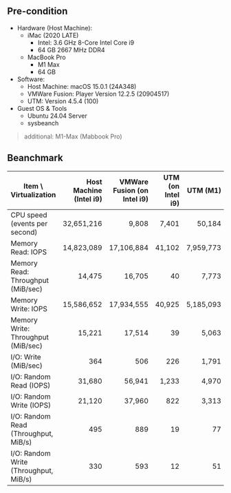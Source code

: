 
## Pre-condition

- Hardware (Host Machine):
    - iMac (2020 LATE)
        - Intel: 3.6 GHz 8-Core Intel Core i9
        - 64 GB 2667 MHz DDR4
    - MacBook Pro
        - M1 Max
        - 64 GB
- Software:
    - Host Machine: macOS 15.0.1 (24A348)
    - VMWare Fusion: Player Version 12.2.5 (20904517)
    - UTM: Version 4.5.4 (100)
- Guest OS & Tools
    - Ubuntu 24.04 Server
    - sysbeanch

> additional: M1-Max (Mabbook Pro)


## Beanchmark

Item \ Virtualization | Host Machine (Intel i9) | VMWare Fusion (on Intel i9)  | UTM  (on Intel i9) | UTM (M1) | Host Machine (M1)  |
---------------|---------------:|--------------------:|------------------:|--------------------:|--------------------:|
CPU speed (events per second) | 32,651,216 |  9,808 | 7,401 | 50,184 | 88,322,749 |
Memory Read: IOPS | 14,823,089 | 17,106,884 | 41,102 | 7,959,773 | 5,029,233 |
Memory Read: Throughput (MiB/sec) | 14,475| 16,705 | 40 | 7,773 | 4,911 |
Memory Write: IOPS | 15,586,652 | 17,934,555 | 40,925 | 5,185,093 | 4,920,948 |
Memory Write: Throughput (MiB/sec) |15,221  |  17,514 | 39 | 5,063 | 4,805 |
I/O: Write (MiB/sec) | 364 | 506  | 226 | 1,791 | 1,961 |
I/O: Random Read (IOPS) | 31,680  | 56,941 | 1,233 | 4,970 | 139,804 |
I/O: Random Write (IOPS) | 21,120| 37,960 | 822 | 3,313 | 93,203 |
I/O: Random Read (Throughput, MiB/s) | 495  | 889 | 19 | 77 | 2,184 |
I/O: Random Write (Throughput, MiB/s) | 330 | 593 | 12 | 51 | 1,456 |
